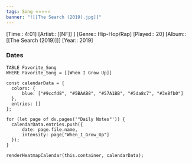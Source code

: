 ```yaml
---
tags: Song ⭐⭐⭐⭐⭐ 
banner: "![[The Search (2019).jpg]]"
---
```

[Time:: 4:01]
[Artist:: [[NF]] ]
[Genre:: Hip-Hop/Rap]
[Played:: 20]
[Album:: [[The Search (2019)]]]
[Year:: 2019]
### Dates
````dataview
TABLE Favorite_Song
WHERE Favorite_Song = [[When I Grow Up]]
````

  ```dataviewjs
const calendarData = { 
	colors: { 
		blue: ["#9ccfd8", "#5BAAB8", "#57A1BB", "#5da8c7", "#3e8fb0"] 
	}, 
	entries: [] 
}; 

for (let page of dv.pages('"Daily Notes"')) { 
	calendarData.entries.push({ 
		date: page.file.name, 
		intensity: page["When_I_Grow_Up"]
	}); 
} 

renderHeatmapCalendar(this.container, calendarData);
```

